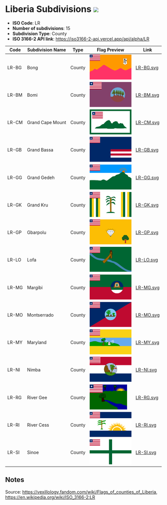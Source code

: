 # Liberia Subdivisions ![](https://flagcdn.com/h40/lr.png)

- **ISO Code**: LR
- **Number of subdivisions**: 15
- **Subdivision Type**: County
- **ISO 3166-2 API link**: https://iso3166-2-api.vercel.app/api/alpha/LR

| Code  | Subdivision Name         | Type | Flag Preview | Link |
|-------|--------------------------|--------------| -------------- |----------|
| LR-BG | Bong | County | <img src='https://raw.githubusercontent.com/amckenna41/iso3166-flags/main/iso3166-2-flags/LR/LR-BG.svg' height='80'> | [LR-BG.svg](https://raw.githubusercontent.com/amckenna41/iso3166-flags/main/iso3166-2-flags/LR/LR-BG.svg) |
| LR-BM | Bomi | County | <img src='https://raw.githubusercontent.com/amckenna41/iso3166-flags/main/iso3166-2-flags/LR/LR-BM.svg' height='80'> | [LR-BM.svg](https://raw.githubusercontent.com/amckenna41/iso3166-flags/main/iso3166-2-flags/LR/LR-BM.svg) |
| LR-CM | Grand Cape Mount | County | <img src='https://raw.githubusercontent.com/amckenna41/iso3166-flags/main/iso3166-2-flags/LR/LR-CM.svg' height='80'> | [LR-CM.svg](https://raw.githubusercontent.com/amckenna41/iso3166-flags/main/iso3166-2-flags/LR/LR-CM.svg) |
| LR-GB | Grand Bassa | County | <img src='https://raw.githubusercontent.com/amckenna41/iso3166-flags/main/iso3166-2-flags/LR/LR-GB.svg' height='80'> | [LR-GB.svg](https://raw.githubusercontent.com/amckenna41/iso3166-flags/main/iso3166-2-flags/LR/LR-GB.svg) |
| LR-GG | Grand Gedeh | County | <img src='https://raw.githubusercontent.com/amckenna41/iso3166-flags/main/iso3166-2-flags/LR/LR-GG.svg' height='80'> | [LR-GG.svg](https://raw.githubusercontent.com/amckenna41/iso3166-flags/main/iso3166-2-flags/LR/LR-GG.svg) |
| LR-GK | Grand Kru | County | <img src='https://raw.githubusercontent.com/amckenna41/iso3166-flags/main/iso3166-2-flags/LR/LR-GK.svg' height='80'> | [LR-GK.svg](https://raw.githubusercontent.com/amckenna41/iso3166-flags/main/iso3166-2-flags/LR/LR-GK.svg) |
| LR-GP | Gbarpolu | County | <img src='https://raw.githubusercontent.com/amckenna41/iso3166-flags/main/iso3166-2-flags/LR/LR-GP.svg' height='80'> | [LR-GP.svg](https://raw.githubusercontent.com/amckenna41/iso3166-flags/main/iso3166-2-flags/LR/LR-GP.svg) |
| LR-LO | Lofa | County | <img src='https://raw.githubusercontent.com/amckenna41/iso3166-flags/main/iso3166-2-flags/LR/LR-LO.svg' height='80'> | [LR-LO.svg](https://raw.githubusercontent.com/amckenna41/iso3166-flags/main/iso3166-2-flags/LR/LR-LO.svg) |
| LR-MG | Margibi | County | <img src='https://raw.githubusercontent.com/amckenna41/iso3166-flags/main/iso3166-2-flags/LR/LR-MG.svg' height='80'> | [LR-MG.svg](https://raw.githubusercontent.com/amckenna41/iso3166-flags/main/iso3166-2-flags/LR/LR-MG.svg) |
| LR-MO | Montserrado | County | <img src='https://raw.githubusercontent.com/amckenna41/iso3166-flags/main/iso3166-2-flags/LR/LR-MO.svg' height='80'> | [LR-MO.svg](https://raw.githubusercontent.com/amckenna41/iso3166-flags/main/iso3166-2-flags/LR/LR-MO.svg) |
| LR-MY | Maryland | County | <img src='https://raw.githubusercontent.com/amckenna41/iso3166-flags/main/iso3166-2-flags/LR/LR-MY.svg' height='80'> | [LR-MY.svg](https://raw.githubusercontent.com/amckenna41/iso3166-flags/main/iso3166-2-flags/LR/LR-MY.svg) |
| LR-NI | Nimba | County | <img src='https://raw.githubusercontent.com/amckenna41/iso3166-flags/main/iso3166-2-flags/LR/LR-NI.svg' height='80'> | [LR-NI.svg](https://raw.githubusercontent.com/amckenna41/iso3166-flags/main/iso3166-2-flags/LR/LR-NI.svg) |
| LR-RG | River Gee | County | <img src='https://raw.githubusercontent.com/amckenna41/iso3166-flags/main/iso3166-2-flags/LR/LR-RG.svg' height='80'> | [LR-RG.svg](https://raw.githubusercontent.com/amckenna41/iso3166-flags/main/iso3166-2-flags/LR/LR-RG.svg) |
| LR-RI | River Cess | County | <img src='https://raw.githubusercontent.com/amckenna41/iso3166-flags/main/iso3166-2-flags/LR/LR-RI.svg' height='80'> | [LR-RI.svg](https://raw.githubusercontent.com/amckenna41/iso3166-flags/main/iso3166-2-flags/LR/LR-RI.svg) |
| LR-SI | Sinoe | County | <img src='https://raw.githubusercontent.com/amckenna41/iso3166-flags/main/iso3166-2-flags/LR/LR-SI.svg' height='80'> | [LR-SI.svg](https://raw.githubusercontent.com/amckenna41/iso3166-flags/main/iso3166-2-flags/LR/LR-SI.svg) |


## Notes
Source: https://vexillology.fandom.com/wiki/Flags_of_counties_of_Liberia, https://en.wikipedia.org/wiki/ISO_3166-2:LR